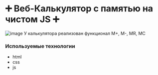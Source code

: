 # ➕ Веб-Калькулятор с памятью на чистом JS ➕
![image](https://drive.google.com/uc?export=view&id=1XFP_77poi_cRcc7o7iWliPxKkTf7wZEm)
У калькулятора реализован функционал M+, M-, MR, MC

### Используемые технологии
- html
- css
- js
